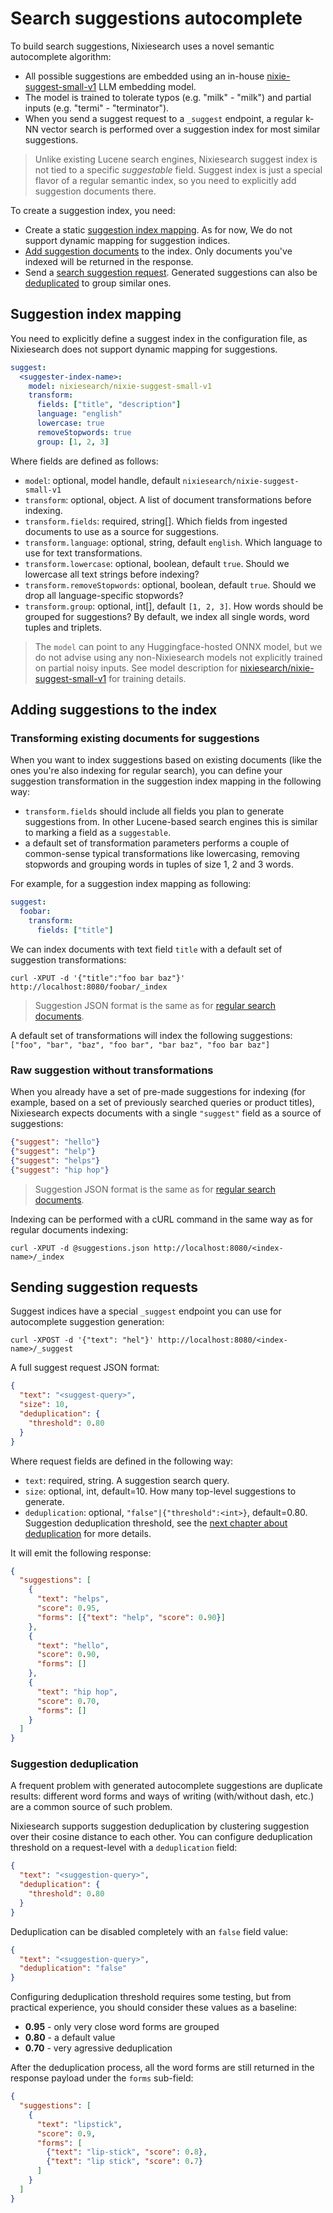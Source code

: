 # Search suggestions autocomplete 

To build search suggestions, Nixiesearch uses a novel semantic autocomplete algorithm:

* All possible suggestions are embedded using an in-house [nixie-suggest-small-v1](https://huggingface.co/nixiesearch/nixie-suggest-small-v1) LLM embedding model.
* The model is trained to tolerate typos (e.g. "milk" - "milk") and partial inputs (e.g. "termi" - "terminator").
* When you send a suggest request to a `_suggest` endpoint, a regular k-NN vector search is performed over a suggestion index for most similar suggestions.

> Unlike existing Lucene search engines, Nixiesearch suggest index is not tied to a specific *suggestable* field. Suggest index is just a special flavor of a regular semantic index, so you need to explicitly add suggestion documents there.

To create a suggestion index, you need:

* Create a static [suggestion index mapping](#suggestion-index-mapping). As for now, We do not support dynamic mapping for suggestion indices.
* [Add suggestion documents](#adding-suggestions-to-the-index) to the index. Only documents you've indexed will be returned in the response.
* Send a [search suggestion request](#sending-suggestion-requests). Generated suggestions can also be [deduplicated](#suggestion-deduplication) to group similar ones.

## Suggestion index mapping

You need to explicitly define a suggest index in the configuration file, as Nixiesearch does not support dynamic mapping for suggestions.

```yaml
suggest:
  <suggester-index-name>:
    model: nixiesearch/nixie-suggest-small-v1
    transform:
      fields: ["title", "description"]
      language: "english"
      lowercase: true
      removeStopwords: true
      group: [1, 2, 3]
```

Where fields are defined as follows:

* `model`: optional, model handle, default `nixiesearch/nixie-suggest-small-v1`
* `transform`: optional, object. A list of document transformations before indexing.
* `transform.fields`: required, string[]. Which fields from ingested documents to use as a source for suggestions.
* `transform.language`: optional, string, default `english`. Which language to use for text transformations.
* `transform.lowercase`: optional, boolean, default `true`. Should we lowercase all text strings before indexing?
* `transform.removeStopwords`: optional, boolean, default `true`. Should we drop all language-specific stopwords?
* `transform.group`: optional, int[], default `[1, 2, 3]`. How words should be grouped for suggestions? By default, we index all single words, word tuples and triplets.

> The `model` can point to any Huggingface-hosted ONNX model, but we do not advise using any non-Nixiesearch models not explicitly trained on partial noisy inputs. See model description for [nixiesearch/nixie-suggest-small-v1](https://huggingface.co/nixiesearch/nixie-suggest-small-v1) for training details.

## Adding suggestions to the index

### Transforming existing documents for suggestions

When you want to index suggestions based on existing documents (like the ones you're also indexing for regular search), you can define your suggestion transformation in the suggestion index mapping in the following way:

* `transform.fields` should include all fields you plan to generate suggestions from. In other Lucene-based search engines this is similar to marking a field as a `suggestable`.
* a default set of transformation parameters performs a couple of common-sense typical transformations like lowercasing, removing stopwords and grouping words in tuples of size 1, 2 and 3 words.

For example, for a suggestion index mapping as following:

```yaml
suggest:
  foobar:
    transform:
      fields: ["title"]
```

We can index documents with text field `title` with a default set of suggestion transformations:

```shell
curl -XPUT -d '{"title":"foo bar baz"}' http://localhost:8080/foobar/_index
```

> Suggestion JSON format is the same as for [regular search documents](../api/index/document-format.md).

A default set of transformations will index the following suggestions: `["foo", "bar", "baz", "foo bar", "bar baz", "foo bar baz"]` 

### Raw suggestion without transformations

When you already have a set of pre-made suggestions for indexing (for example, based on a set of previously searched queries or product titles), Nixiesearch expects documents with a single `"suggest"` field as a source of suggestions:

```json
{"suggest": "hello"}
{"suggest": "help"}
{"suggest": "helps"}
{"suggest": "hip hop"}
```

> Suggestion JSON format is the same as for [regular search documents](../api/index/document-format.md).

Indexing can be performed with a cURL command in the same way as for regular documents indexing:

```shell
curl -XPUT -d @suggestions.json http://localhost:8080/<index-name>/_index
```

## Sending suggestion requests

Suggest indices have a special `_suggest` endpoint you can use for autocomplete suggestion generation:

```shell
curl -XPOST -d '{"text": "hel"}' http://localhost:8080/<index-name>/_suggest
```

A full suggest request JSON format:

```json
{
  "text": "<suggest-query>",
  "size": 10,
  "deduplication": {
    "threshold": 0.80
  }
}
```

Where request fields are defined in the following way:

* `text`: required, string. A suggestion search query.
* `size`: optional, int, default=10. How many top-level suggestions to generate.
* `deduplication`: optional, `"false"|{"threshold":<int>}`, default=0.80. Suggestion deduplication threshold, see the [next chapter about deduplication](#suggestion-deduplication) for more details.

It will emit the following response:

```json
{
  "suggestions": [
    {
      "text": "helps", 
      "score": 0.95, 
      "forms": [{"text": "help", "score": 0.90}] 
    },
    {
      "text": "hello",
      "score": 0.90,
      "forms": []
    },
    {
      "text": "hip hop",
      "score": 0.70,
      "forms": []
    }
  ]
}
```

### Suggestion deduplication

A frequent problem with generated autocomplete suggestions are duplicate results: different word forms and ways of writing (with/without dash, etc.) are a common source of such problem.

Nixiesearch supports suggestion deduplication by clustering suggestion over their cosine distance to each other. You can configure deduplication threshold on a request-level with a `deduplication` field:

```json
{
  "text": "<suggestion-query>",
  "deduplication": {
    "threshold": 0.80
  }
}
```

Deduplication can be disabled completely with an `false` field value:

```json
{
  "text": "<suggestion-query>",
  "deduplication": "false"
}
```

Configuring deduplication threshold requires some testing, but from practical experience, you should consider these values as a baseline:

* **0.95** - only very close word forms are grouped
* **0.80** - a default value
* **0.70** - very agressive deduplication

After the deduplication process, all the word forms are still returned in the response payload under the `forms` sub-field:

```json
{
  "suggestions": [
    {
      "text": "lipstick", 
      "score": 0.9, 
      "forms": [
        {"text": "lip-stick", "score": 0.8},
        {"text": "lip stick", "score": 0.7}
      ]
    }
  ]
}
```
